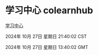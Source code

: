 # 学习中心 colearnhub
[学习中心](http://219.139.197.74:56308/colearnhub/)

2024年 10月 27日 星期日 21:40:02 CST

2024年 10月 27日 星期日 13:40:02 GMT
